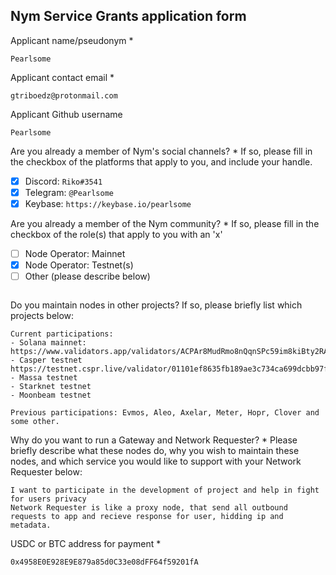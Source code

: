Nym Service Grants application form 
------------------------------------

Applicant name/pseudonym *
```
Pearlsome
```

Applicant contact email *
```
gtriboedz@protonmail.com
```

Applicant Github username
```
Pearlsome
```

Are you already a member of Nym's social channels? * 
If so, please fill in the checkbox of the platforms that apply to you, and include your handle. 
- [x] Discord: `Riko#3541`
- [x] Telegram: `@Pearlsome`
- [x] Keybase: `https://keybase.io/pearlsome`

Are you already a member of the Nym community? * 
If so, please fill in the checkbox of the role(s) that apply to you with an 'x' 
- [ ] Node Operator: Mainnet 
- [x] Node Operator: Testnet(s)
- [ ] Other (please describe below)
```
```

Do you maintain nodes in other projects? 
If so, please briefly list which projects below: 
```
Current participations:
- Solana mainnet: https://www.validators.app/validators/ACPAr8MudRmo8nQqnSPc59im8kiBty2RAHT1sWpXfpUM
- Casper testnet https://testnet.cspr.live/validator/01101ef8635fb189ae3c734ca699dcbb97f7f844b9b96f260642a734b85d4c1c85
- Massa testnet
- Starknet testnet
- Moonbeam testnet

Previous participations: Evmos, Aleo, Axelar, Meter, Hopr, Clover and some other.
```

Why do you want to run a Gateway and Network Requester? * 
Please briefly describe what these nodes do, why you wish to maintain these nodes, and which service you would like to support with your Network Requester below: 
```
I want to participate in the development of project and help in fight for users privacy
Network Requester is like a proxy node, that send all outbound requests to app and recieve response for user, hidding ip and metadata.
```

USDC or BTC address for payment * 
```
0x4958E0E928E9E879a85d0C33e08dFF64f59201fA
```
